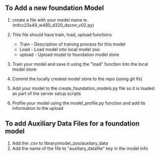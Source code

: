 ## To Add a new foundation Model

1. create a file with your model name ie. (mfcc23x49_w480_d320_dscnn_v02.py)
2. This file should have train, load, upload functions

   - Train - Description of training process for this model
   - Load - Load model into local model zoo
   - upload - Upload model to foundation model store

3. Train your model and save it using the "load" function into the local model store
4. Commit the locally created model store to the repo (using git lfs)
5. Add your model to the create_foundation_models.py file so it is loaded as part of the server setup scripts
6. Profile your model using the model_profile.py function and add its information to the upload

## To add Auxiliary Data Files for a foundation model

1. Add the .csv to library/model_zoo/auxilary_data
2. Add the name of the file to "auxiliary_datafile" key in the model info
